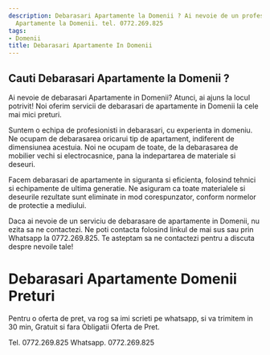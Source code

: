 ```yaml
---
description: Debarasari Apartamente la Domenii ? Ai nevoie de un profesionist in Debarasari
  Apartamente la Domenii. tel. 0772.269.825
tags:
- Domenii
title: Debarasari Apartamente In Domenii
---
```



## Cauti Debarasari Apartamente la Domenii ?

Ai nevoie de debarasari Apartamente in Domenii? Atunci, ai ajuns la locul potrivit! Noi oferim servicii de debarasari de apartamente in Domenii la cele mai mici preturi.

Suntem o echipa de profesionisti in debarasari, cu experienta in domeniu. Ne ocupam de debarasarea oricarui tip de apartament, indiferent de dimensiunea acestuia. Noi ne ocupam de toate, de la debarasarea de mobilier vechi si electrocasnice, pana la indepartarea de materiale si deseuri.

Facem debarasari de apartamente in siguranta si eficienta, folosind tehnici si echipamente de ultima generatie. Ne asiguram ca toate materialele si deseurile rezultate sunt eliminate in mod corespunzator, conform normelor de protectie a mediului.

Daca ai nevoie de un serviciu de debarasare de apartamente in Domenii, nu ezita sa ne contactezi. Ne poti contacta folosind linkul de mai sus sau prin Whatsapp la 0772.269.825. Te asteptam sa ne contactezi pentru a discuta despre nevoile tale!

# Debarasari Apartamente Domenii Preturi
Pentru o oferta de pret, va rog sa imi scrieti pe whatsapp, si va trimitem in 30 min, Gratuit si fara Obligatii Oferta de Pret.

Tel. 0772.269.825
Whatsapp. 0772.269.825